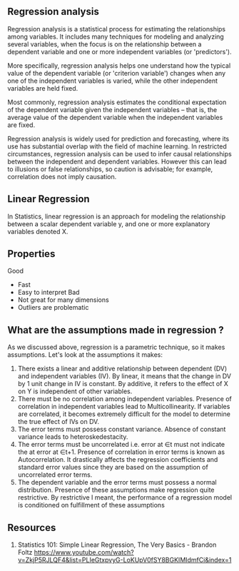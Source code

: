 ## Regression analysis

Regression analysis is a statistical process for estimating the relationships among variables. It includes many techniques for modeling and analyzing several variables, when the focus is on the relationship between a dependent variable and one or more independent variables (or 'predictors').

More specifically, regression analysis helps one understand how the typical value of the dependent variable (or 'criterion variable') changes when any one of the independent variables is varied, while the other independent variables are held fixed.

Most commonly, regression analysis estimates the conditional expectation of the dependent variable given the independent variables – that is, the average value of the dependent variable when the independent variables are fixed.

Regression analysis is widely used for prediction and forecasting, where its use has substantial overlap with the field of machine learning. In restricted circumstances, regression analysis can be used to infer causal relationships between the independent and dependent variables. However this can lead to illusions or false relationships, so caution is advisable; for example, correlation does not imply causation.

## Linear Regression
In Statistics, linear regression is an approach for modeling the relationship between a scalar dependent variable y, and one or more explanatory variables denoted X.

## Properties
Good
* Fast
* Easy to interpret
Bad
* Not great for many dimensions
* Outliers are problematic

## What are the assumptions made in regression ?

As we discussed above, regression is a parametric technique, so it makes assumptions. Let's look at the assumptions it makes:

1. There exists a linear and additive relationship between dependent (DV) and independent variables (IV). By linear, it means that the change in DV by 1 unit change in IV is constant. By additive, it refers to the effect of X on Y is independent of other variables.
2. There must be no correlation among independent variables. Presence of correlation in independent variables lead to Multicollinearity. If variables are correlated, it becomes extremely difficult for the model to determine the true effect of IVs on DV.
3. The error terms must possess constant variance. Absence of constant variance leads to heteroskedestacity.
4. The error terms must be uncorrelated i.e. error at ∈t must not indicate the at error at ∈t+1. Presence of correlation in error terms is known as Autocorrelation. It drastically affects the regression coefficients and standard error values since they are based on the assumption of uncorrelated error terms.
5. The dependent variable and the error terms must possess a normal distribution.
Presence of these assumptions make regression quite restrictive. By restrictive I meant, the performance of a regression model is conditioned on fulfillment of these assumptions

## Resources
1. Statistics 101: Simple Linear Regression, The Very Basics - Brandon Foltz https://www.youtube.com/watch?v=ZkjP5RJLQF4&list=PLIeGtxpvyG-LoKUpV0fSY8BGKIMIdmfCi&index=1
